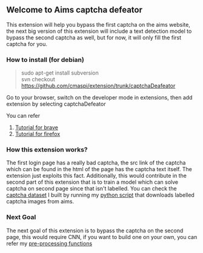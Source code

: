 ## Welcome to Aims captcha defeator

This extension will help you bypass the first captcha on the aims website, the next big version of this extension will include a text detection model to bypass the second captcha as well, but for now, it will only fill the first captcha for you.

### How to install (for debian)
> sudo apt-get install subversion     
> svn checkout https://github.com/cmaspi/extension/trunk/captchaDeafeator  

Go to your browser, switch on the developer mode in extensions, then add extension by selecting captchaDefeator

You can refer 
1. [Tutorial for brave]()
2. [Tutorial for firefox]()

### How this extension works?
The first login page has a really bad captcha, the src link of the captcha which can be found in the html of the page has the captcha text itself. The extension just exploits this fact. Additionally, this would contribute in the second part of this extension that is to train a model which can solve captcha on second page since that isn't labelled. You can check the [captcha dataset](https://github.com/cmaspi/extension/tree/main/dos/images) I built by running my [python script](https://github.com/cmaspi/extension/blob/main/dos/getImage.py) that downloads labelled captcha images from aims.
### Next Goal
The next goal of this extension is to bypass the captcha on the second page, this would require CNN, if you want to build one on your own, you can refer my [pre-processing functions](https://github.com/cmaspi/extension/blob/main/initial_phase/total.py)


